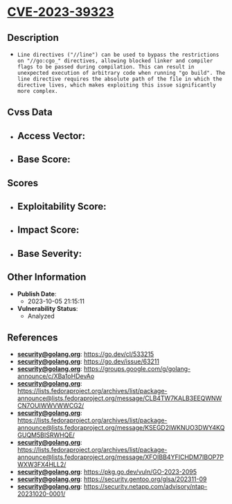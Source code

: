 
# [CVE-2023-39323](https://cve.mitre.org/cgi-bin/cvename.cgi?name=CVE-2023-39323)

## Description

- `Line directives ("//line") can be used to bypass the restrictions on "//go:cgo_" directives, allowing blocked linker and compiler flags to be passed during compilation. This can result in unexpected execution of arbitrary code when running "go build". The line directive requires the absolute path of the file in which the directive lives, which makes exploiting this issue significantly more complex.`

## Cvss Data

- **Access Vector**:
  - 
- **Base Score**:
  - 

## Scores

- **Exploitability Score**:
  - 
- **Impact Score**:
  - 
- **Base Severity**:
  - 

## Other Information

- **Publish Date**:
  - 2023-10-05 21:15:11
- **Vulnerability Status**:
  - Analyzed

## References

- **security@golang.org**: https://go.dev/cl/533215
- **security@golang.org**: https://go.dev/issue/63211
- **security@golang.org**: https://groups.google.com/g/golang-announce/c/XBa1oHDevAo
- **security@golang.org**: https://lists.fedoraproject.org/archives/list/package-announce@lists.fedoraproject.org/message/CLB4TW7KALB3EEQWNWCN7OUIWWVWWCG2/
- **security@golang.org**: https://lists.fedoraproject.org/archives/list/package-announce@lists.fedoraproject.org/message/KSEGD2IWKNUO3DWY4KQGUQM5BISRWHQE/
- **security@golang.org**: https://lists.fedoraproject.org/archives/list/package-announce@lists.fedoraproject.org/message/XFOIBB4YFICHDM7IBOP7PWXW3FX4HLL2/
- **security@golang.org**: https://pkg.go.dev/vuln/GO-2023-2095
- **security@golang.org**: https://security.gentoo.org/glsa/202311-09
- **security@golang.org**: https://security.netapp.com/advisory/ntap-20231020-0001/
